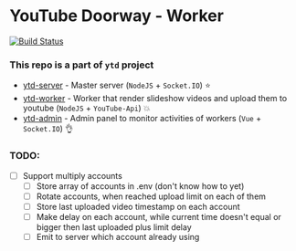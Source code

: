# YouTube Doorway - Worker 
[![Build Status](https://travis-ci.org/glmn/ytd-worker.svg?branch=master)](https://travis-ci.org/glmn/ytd-worker)

### This repo is a part of `ytd` project

* [ytd-server](https://github.com/glmn/ytd-server) - Master server (`NodeJS` + `Socket.IO`) :star:
* [ytd-worker](https://github.com/glmn/ytd-worker) - Worker that render slideshow videos and upload them to youtube (`NodeJS` + `YouTube-Api`) :collision:
* [ytd-admin](https://github.com/glmn/ytd-admin) - Admin panel to monitor activities of workers (`Vue` + `Socket.IO`) :ok_hand:

### TODO:
- [ ] Support multiply accounts
  - [ ] Store array of accounts in .env (don't know how to yet)
  - [ ] Rotate accounts, when reached upload limit on each of them
  - [ ] Store last uploaded video timestamp on each account
  - [ ] Make delay on each account, while current time doesn't equal or bigger then last uploaded plus limit delay
  - [ ] Emit to server which account already using